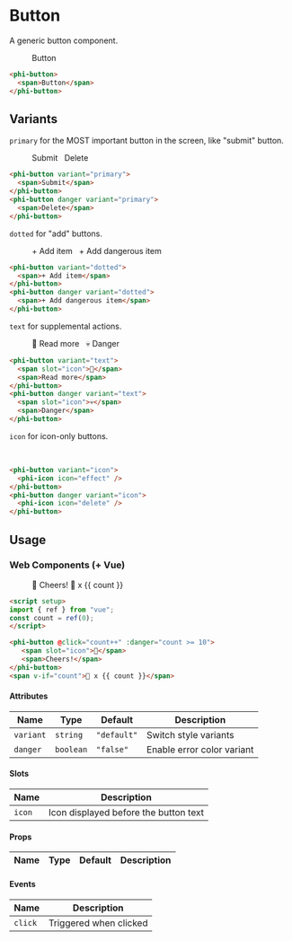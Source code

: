 # Button

A generic button component.

<figure>
  <phi-button>
    <span>Button</span>
  </phi-button>
</figure>

```html
<phi-button>
  <span>Button</span>
</phi-button>
```

## Variants

`primary` for the MOST important button in the screen, like "submit" button.

<figure>
  <phi-button variant="primary">
    <span>Submit</span>
  </phi-button>
  &nbsp;
  <phi-button danger variant="primary">
    <span>Delete</span>
  </phi-button>
</figure>

```html
<phi-button variant="primary">
  <span>Submit</span>
</phi-button>
<phi-button danger variant="primary">
  <span>Delete</span>
</phi-button>
```

`dotted` for "add" buttons.

<figure>
  <phi-button variant="dotted">
    <span>+ Add item</span>
  </phi-button>
  &nbsp;
  <phi-button danger variant="dotted">
    <span>+ Add dangerous item</span>
  </phi-button>
</figure>

```html
<phi-button variant="dotted">
  <span>+ Add item</span>
</phi-button>
<phi-button danger variant="dotted">
  <span>+ Add dangerous item</span>
</phi-button>
```

`text` for supplemental actions.

<figure>
  <phi-button variant="text">
    <span slot="icon">📕</span>
    <span>Read more</span>
  </phi-button>
  &nbsp;
  <phi-button danger variant="text">
    <span slot="icon">💀</span>
    <span>Danger</span>
  </phi-button>
</figure>

```html
<phi-button variant="text">
  <span slot="icon">📕</span>
  <span>Read more</span>
</phi-button>
<phi-button danger variant="text">
  <span slot="icon">💀</span>
  <span>Danger</span>
</phi-button>
```

`icon` for icon-only buttons.

<figure>
  <phi-button variant="icon">
    <phi-icon icon="effect" />
  </phi-button>
  &nbsp;
  <phi-button danger variant="icon">
    <phi-icon icon="delete" />
  </phi-button>
</figure>

```html
<phi-button variant="icon">
  <phi-icon icon="effect" />
</phi-button>
<phi-button danger variant="icon">
  <phi-icon icon="delete" />
</phi-button>
```

## Usage

<script setup>
import { ref } from "vue";
const count = ref(0);
</script>

### Web Components (+ Vue)

<figure>
  <phi-button @click="count++" :danger="count >= 10">
    <span slot="icon">🍺</span>
    <span>Cheers!</span>
  </phi-button>
  <span v-if="count">
    🍻 x {{ count }}
  </span>
</figure>

```html
<script setup>
import { ref } from "vue";
const count = ref(0);
</script>

<phi-button @click="count++" :danger="count >= 10">
   <span slot="icon">🍺</span>
   <span>Cheers!</span>
</phi-button>
<span v-if="count">🍻 x {{ count }}</span>
```

#### Attributes

| Name      | Type      | Default     | Description                |
|-----------|-----------|-------------|----------------------------|
| `variant` | `string`  | `"default"` | Switch style variants      |
| `danger`  | `boolean` | `"false"`   | Enable error color variant |

#### Slots

| Name   | Description                           |
|--------|---------------------------------------|
| `icon` | Icon displayed before the button text |

#### Props

| Name | Type | Default | Description |
|------|------|---------|-------------|

#### Events

| Name    | Description            |
|---------|------------------------|
| `click` | Triggered when clicked |
